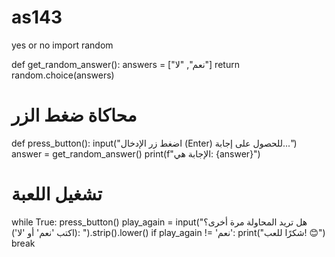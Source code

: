 # as143
yes or no
import random

def get_random_answer():
    answers = ["نعم", "لا"]
    return random.choice(answers)

# محاكاة ضغط الزر
def press_button():
    input("اضغط زر الإدخال (Enter) للحصول على إجابة...")
    answer = get_random_answer()
    print(f"الإجابة هي: {answer}")

# تشغيل اللعبة
while True:
    press_button()
    play_again = input("هل تريد المحاولة مرة أخرى؟ (اكتب 'نعم' أو 'لا'): ").strip().lower()
    if play_again != 'نعم':
        print("شكرًا للعب! 😊")
        break
